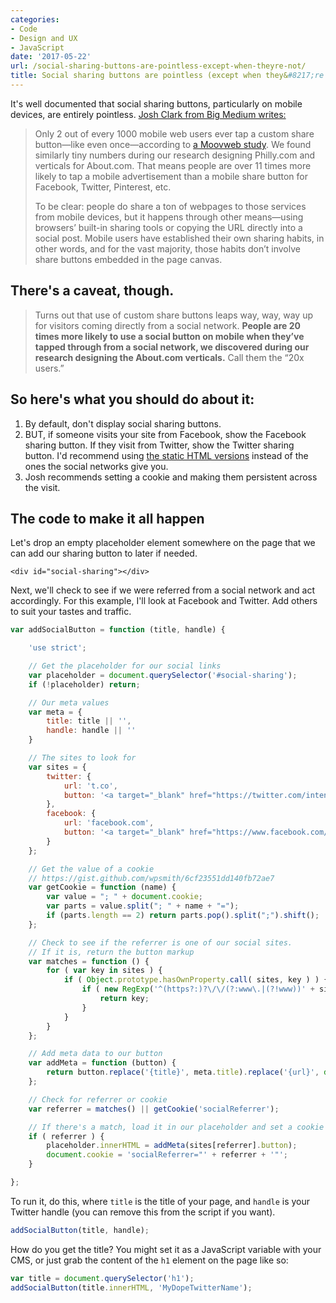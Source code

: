 ```yaml
---
categories:
- Code
- Design and UX
- JavaScript
date: '2017-05-22'
url: /social-sharing-buttons-are-pointless-except-when-theyre-not/
title: Social sharing buttons are pointless (except when they&#8217;re not)
---
```


It's well documented that social sharing buttons, particularly on mobile devices, are entirely pointless. [Josh Clark from Big Medium writes:](https://bigmedium.com/ideas/no-mobile-share-buttons.html)

> Only 2 out of every 1000 mobile web users ever tap a custom share button—like even once—according to [a Moovweb study](http://moovweb.com/blog/anyone-use-social-sharing-buttons-mobile/). We found similarly tiny numbers during our research designing Philly.com and verticals for About.com. That means people are over 11 times more likely to tap a mobile advertisement than a mobile share button for Facebook, Twitter, Pinterest, etc.
>
> To be clear: people do share a ton of webpages to those services from mobile devices, but it happens through other means—using browsers’ built-in sharing tools or copying the URL directly into a social post. Mobile users have established their own sharing habits, in other words, and for the vast majority, those habits don’t involve share buttons embedded in the page canvas.

## There's a caveat, though.

> Turns out that use of custom share buttons leaps way, way, way up for visitors coming directly from a social network. **People are 20 times more likely to use a social button on mobile when they’ve tapped through from a social network, we discovered during our research designing the About.com verticals.** Call them the “20x users.”

## So here's what you should do about it:

1. By default, don't display social sharing buttons.
2. BUT, if someone visits your site from Facebook, show the Facebook sharing button. If they visit from Twitter, show the Twitter sharing button. I'd recommend using [the static HTML versions](https://github.com/cferdinandi/social-sharing/) instead of the ones the social networks give you.
3. Josh recommends setting a cookie and making them persistent across the visit.

## The code to make it all happen

Let's drop an empty placeholder element somewhere on the page that we can add our sharing button to later if needed.

```markup
<div id="social-sharing"></div>
```

Next, we'll check to see if we were referred from a social network and act accordingly. For this example, I'll look at Facebook and Twitter. Add others to suit your tastes and traffic.

```javascript
var addSocialButton = function (title, handle) {

	'use strict';

	// Get the placeholder for our social links
	var placeholder = document.querySelector('#social-sharing');
	if (!placeholder) return;

	// Our meta values
	var meta = {
		title: title || '',
		handle: handle || ''
	}

	// The sites to look for
	var sites = {
		twitter: {
			url: 't.co',
			button: '<a target="_blank" href="https://twitter.com/intent/tweet?text={title}&url={url}&via={handle}">Tweet</a>'
		},
		facebook: {
			url: 'facebook.com',
			button: '<a target="_blank" href="https://www.facebook.com/sharer/sharer.php?u={url}">Share on Facebook</a>'
		}
	};

	// Get the value of a cookie
	// https://gist.github.com/wpsmith/6cf23551dd140fb72ae7
	var getCookie = function (name) {
		var value = "; " + document.cookie;
		var parts = value.split("; " + name + "=");
		if (parts.length == 2) return parts.pop().split(";").shift();
	};

	// Check to see if the referrer is one of our social sites.
	// If it is, return the button markup
	var matches = function () {
		for ( var key in sites ) {
			if ( Object.prototype.hasOwnProperty.call( sites, key ) ) {
				if ( new RegExp('^(https?:)?\/\/(?:www\.|(?!www))' + sites[key].url, 'i').test(document.referrer) ) {
					return key;
				}
			}
		}
	};

	// Add meta data to our button
	var addMeta = function (button) {
		return button.replace('{title}', meta.title).replace('{url}', document.href).replace('{handle}', meta.handle);
	};

	// Check for referrer or cookie
	var referrer = matches() || getCookie('socialReferrer');

	// If there's a match, load it in our placeholder and set a cookie
	if ( referrer ) {
		placeholder.innerHTML = addMeta(sites[referrer].button);
		document.cookie = 'socialReferrer="' + referrer + '"';
	}

};
```

To run it, do this, where `title` is the title of your page, and `handle` is your Twitter handle (you can remove this from the script if you want).

```javascript
addSocialButton(title, handle);
```

How do you get the title? You might set it as a JavaScript variable with your CMS, or just grab the content of the `h1` element on the page like so:

```javascript
var title = document.querySelector('h1');
addSocialButton(title.innerHTML, 'MyDopeTwitterName');
```